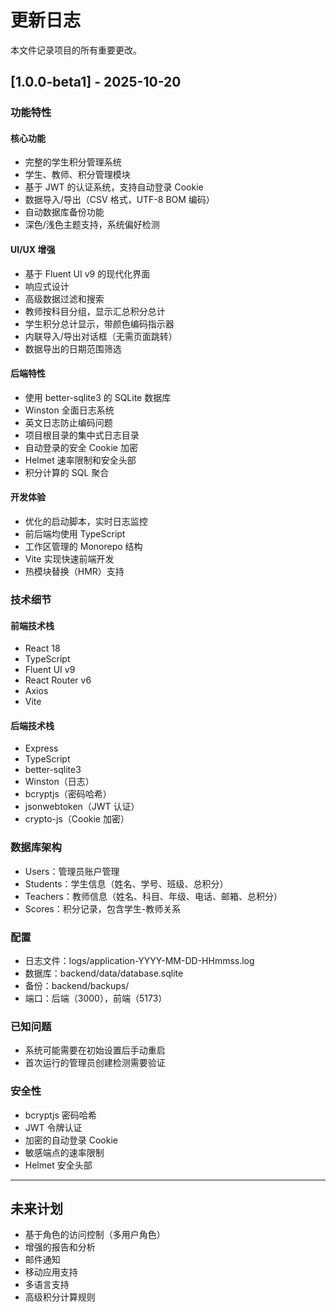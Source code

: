 # 更新日志

本文件记录项目的所有重要更改。

## [1.0.0-beta1] - 2025-10-20

### 功能特性

#### 核心功能
- 完整的学生积分管理系统
- 学生、教师、积分管理模块
- 基于 JWT 的认证系统，支持自动登录 Cookie
- 数据导入/导出（CSV 格式，UTF-8 BOM 编码）
- 自动数据库备份功能
- 深色/浅色主题支持，系统偏好检测

#### UI/UX 增强
- 基于 Fluent UI v9 的现代化界面
- 响应式设计
- 高级数据过滤和搜索
- 教师按科目分组，显示汇总积分总计
- 学生积分总计显示，带颜色编码指示器
- 内联导入/导出对话框（无需页面跳转）
- 数据导出的日期范围筛选

#### 后端特性
- 使用 better-sqlite3 的 SQLite 数据库
- Winston 全面日志系统
- 英文日志防止编码问题
- 项目根目录的集中式日志目录
- 自动登录的安全 Cookie 加密
- Helmet 速率限制和安全头部
- 积分计算的 SQL 聚合

#### 开发体验
- 优化的启动脚本，实时日志监控
- 前后端均使用 TypeScript
- 工作区管理的 Monorepo 结构
- Vite 实现快速前端开发
- 热模块替换（HMR）支持

### 技术细节

#### 前端技术栈
- React 18
- TypeScript
- Fluent UI v9
- React Router v6
- Axios
- Vite

#### 后端技术栈
- Express
- TypeScript
- better-sqlite3
- Winston（日志）
- bcryptjs（密码哈希）
- jsonwebtoken（JWT 认证）
- crypto-js（Cookie 加密）

### 数据库架构
- Users：管理员账户管理
- Students：学生信息（姓名、学号、班级、总积分）
- Teachers：教师信息（姓名、科目、年级、电话、邮箱、总积分）
- Scores：积分记录，包含学生-教师关系

### 配置
- 日志文件：logs/application-YYYY-MM-DD-HHmmss.log
- 数据库：backend/data/database.sqlite
- 备份：backend/backups/
- 端口：后端（3000），前端（5173）

### 已知问题
- 系统可能需要在初始设置后手动重启
- 首次运行的管理员创建检测需要验证

### 安全性
- bcryptjs 密码哈希
- JWT 令牌认证
- 加密的自动登录 Cookie
- 敏感端点的速率限制
- Helmet 安全头部

---

## 未来计划
- 基于角色的访问控制（多用户角色）
- 增强的报告和分析
- 邮件通知
- 移动应用支持
- 多语言支持
- 高级积分计算规则
